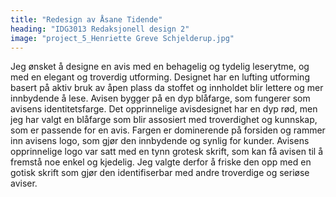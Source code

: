 ```yaml
---
title: "Redesign av Åsane Tidende"
heading: "IDG3013 Redaksjonell design 2"
image: "project_5_Henriette Greve Schjelderup.jpg"
---
```


Jeg ønsket å designe en avis med en behagelig og tydelig leserytme, og med en elegant og troverdig utforming. Designet har  en lufting utforming basert på aktiv bruk av åpen plass da stoffet og innholdet blir lettere og mer innbydende å lese.
Avisen bygger på en dyp blåfarge, som fungerer som avisens identitetsfarge. Det opprinnelige avisdesignet har en dyp rød, men jeg har valgt en blåfarge som blir assosiert med 
troverdighet og kunnskap, som er passende for en avis. Fargen  er dominerende på forsiden og rammer inn avisens logo, som gjør den innbydende og synlig for kunder.
Avisens opprinnelige logo var satt med en tynn grotesk skrift,  som kan få avisen til å fremstå noe enkel og kjedelig. Jeg valgte derfor å friske den opp med en gotisk skrift som gjør den identifiserbar med andre troverdige og seriøse aviser.
